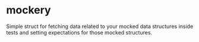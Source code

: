 # mockery
Simple struct for fetching data related to your mocked data structures inside tests and setting expectations for those mocked structures.

